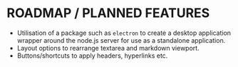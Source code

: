 # ROADMAP / PLANNED FEATURES

- Utilisation of a package such as `electron` to create a desktop application wrapper around the node.js server for use as a standalone application.
- Layout options to rearrange textarea and markdown viewport.
- Buttons/shortcuts to apply headers, hyperlinks etc.
